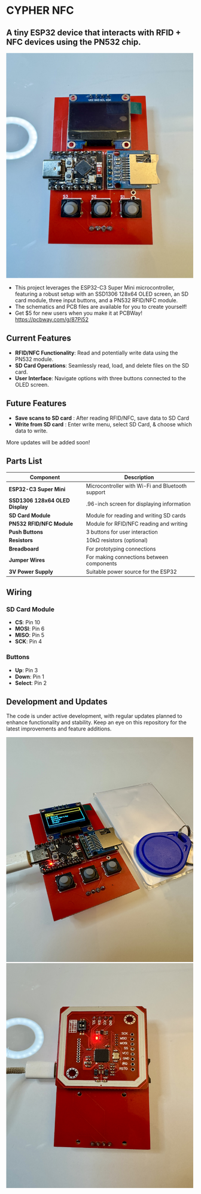 # CYPHER NFC
## A tiny ESP32 device that interacts with RFID + NFC devices using the PN532 chip.
<img src="img/img.jpg" alt="RFID/NFC Module" width="500" height="600">

- This project leverages the ESP32-C3 Super Mini microcontroller, featuring a robust setup with an SSD1306 128x64 OLED screen, an SD card module, three input buttons, and a PN532 RFID/NFC module.
- The schematics and PCB files are available for you to create yourself!
- Get $5 for new users when you make it at PCBWay! https://pcbway.com/g/87Pi52 

## Current Features

- **RFID/NFC Functionality**: Read and potentially write data using the PN532 module.
- **SD Card Operations**: Seamlessly read, load, and delete files on the SD card.
- **User Interface**: Navigate options with three buttons connected to the OLED screen.

## Future Features
- **Save scans to SD card** : After reading RFID/NFC, save data to SD Card
- **Write from SD card** : Enter write menu, select SD Card, & choose which data to write. 


More updates will be added soon!

## Parts List

| Component                     | Description                                      |
|-------------------------------|--------------------------------------------------|
| **ESP32-C3 Super Mini**       | Microcontroller with Wi-Fi and Bluetooth support |
| **SSD1306 128x64 OLED Display** | .96-inch screen for displaying information      |
| **SD Card Module**            | Module for reading and writing SD cards         |
| **PN532 RFID/NFC Module**     | Module for RFID/NFC reading and writing         |
| **Push Buttons**              | 3 buttons for user interaction                   |
| **Resistors**                 | 10kΩ resistors (optional)         |
| **Breadboard**                | For prototyping connections                       |
| **Jumper Wires**              | For making connections between components        |
| **3V Power Supply**              | Suitable power source for the ESP32             |

## Wiring

### SD Card Module

- **CS**: Pin 10
- **MOSI**: Pin 6
- **MISO**: Pin 5
- **SCK**: Pin 4

### Buttons

- **Up**: Pin 3
- **Down**: Pin 1
- **Select**: Pin 2

## Development and Updates

The code is under active development, with regular updates planned to enhance functionality and stability. Keep an eye on this repository for the latest improvements and feature additions.

<img src="img/img2.jpg" alt="RFID/NFC Module" width="500" height="600">
<img src="img/img3.jpg" alt="RFID/NFC Module" width="500" height="600">
